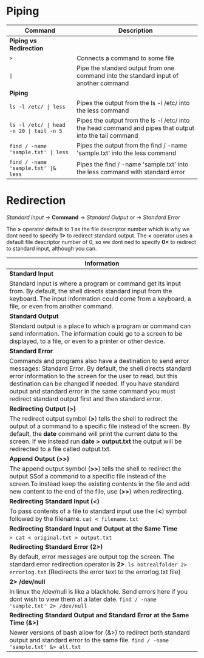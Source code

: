 # Piping

| **Command**   | **Description**   |
| --------------|-------------------|
| **Piping vs Redirection** |
| `>` | Connects a command to some file |
| `\|` | Pipe the standard output from one command into the standard input of another command |
| **Piping** |
| `ls -l /etc/ \| less` | Pipes the output from the ls -l /etc/ into the less command |
| `ls -l /etc/ \| head -n 20 \| tail -n 5` | Pipes the output from the ls -l /etc/ into the head command and pipes that output into the tail command |
| `find / -name 'sample.txt' \| less` | Pipes the output from the find / -name 'sample.txt' into the less command |
| `find / -name 'sample.txt' \|& less` | Pipes the find / -name 'sample.txt' into the less command with standard error |

# Redirection

*Standard Input* -> **Command** -> *Standard Output* or -> *Standard Error*

The **>** operator default to 1 as the file descriptor number which is why we dont need to specify **1>** to redirect standard output. 
The **<** operator uses a default file descriptor number of 0, so we dont ned to specify **0<** to redirect to standard input, although you can. 

| **Information** |
| --------------|
| **Standard Input** |
| Standard input is where a program or command get its input from. By default, the shell directs standard input from the keyboard. The input information could come from a keyboard, a file, or even from another command.  |
| **Standard Output** |
| Standard output is a place to which a program or command can send information. The information could go to a screen to be displayed, to a file, or even to a printer or other device. |
| **Standard Error** |
| Commands and programs also have a destination to send error messages: Standard Error. By default, the shell directs standard error information to the screen for the user to read, but this destination can be changed if needed. If you have standard output and standard error in the same command you must redirect standard output first and then standard error. |
| **Redirecting Output (>)** |
| The redirect output symbol (**>**) tells the shell to redirect the output of a command to a specific file instead of the screen. By default, the **date** command will print the current date to the screen. If we instead run **date > output.txt** the output will be redirected to a file called output.txt. |
| **Append Output (>>)** |
|The append output symbol (**>>**) tells the shell to redirect the output SSof a command to a specific file instead of the screen.To instead keep the existing contents in the file and add new content to the end of the file, use (**>>**) when redirecting. |
| **Redirecting Standard Input (<)** | 
| To pass contents of a file to standard input use the (**<**) symbol followed by the filename. `cat < filename.txt` |
| **Redirecting Standard Input and Output at the Same Time** |
| `> cat < original.txt > output.txt` | 
| **Redirecting Standard Error (2>)** |
| By default, error messages are output top the screen. The standard error redirection operator is **2>**. `ls notrealfolder 2> errorlog.txt` (Redirects the error text to the errorlog.txt file) |
| **2> /dev/null** |
| In linux the /dev/null is like a blackhole. Send errors here if you dont wish to view them at a later date. `find / -name 'sample.txt' 2> /dev/null` |
| **Redirecting Standard Output and Standard Error at the Same Time (&>)** |
| Newer versions of bash allow for (&>) to redirect both standard output and standard error to the same file. `find / -name 'sample.txt' &> all.txt` |

